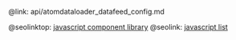 @link: api/atomdataloader_datafeed_config.md

@seolinktop: [javascript component library](https://webix.com)
@seolink: [javascript list](https://webix.com/widget/list/)